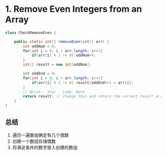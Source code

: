 # 1. Remove Even Integers from an Array

```java
class CheckRemoveEven {

	public static int[] removeEven(int[] arr) {
		int oddNum = 0;
		for(int i = 0; i < arr.length; i++){
			if(arr[i] % 2 != 0) oddNum++;
		}
		int[] result = new int[oddNum];

		int oddEnd = 0;
		for(int i = 0; i < arr.length; i++){
			if(arr[i] % 2 != 0) result[oddEnd++] = arr[i];
		}
		// Write - Your - Code- Here
		return result; // change this and return the correct result array
	}
}
```

## 总结

1. 遍历一遍数组确定有几个偶数
2. 创建一个数组存储偶数
3. 将满足条件的数字放入创建的数组



